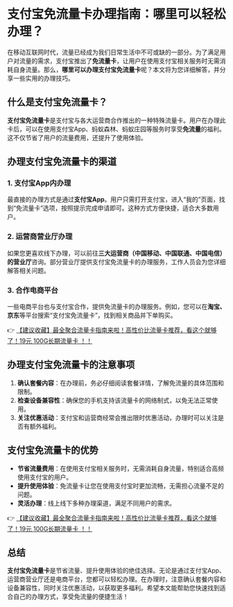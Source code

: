 # 支付宝免流量卡办理指南：哪里可以轻松办理？

在移动互联网时代，流量已经成为我们日常生活中不可或缺的一部分。为了满足用户对流量的需求，支付宝推出了**免流量卡**，让用户在使用支付宝相关服务时无需消耗自身流量。那么，**哪里可以办理支付宝免流量卡**呢？本文将为您详细解答，并分享一些实用的办理技巧。

## 什么是支付宝免流量卡？

**支付宝免流量卡**是支付宝与各大运营商合作推出的一种特殊流量卡。用户在办理此卡后，可以在使用支付宝App、蚂蚁森林、蚂蚁庄园等服务时享受**免流量**的福利。这不仅节省了用户的流量费用，还提升了使用体验。

## 办理支付宝免流量卡的渠道

### 1. 支付宝App内办理
最直接的办理方式是通过**支付宝App**。用户只需打开支付宝，进入“我的”页面，找到“免流量卡”选项，按照提示完成申请即可。这种方式方便快捷，适合大多数用户。

### 2. 运营商营业厅办理
如果您更喜欢线下办理，可以前往**三大运营商（中国移动、中国联通、中国电信）的营业厅**咨询。部分营业厅提供支付宝免流量卡的办理服务，工作人员会为您详细解答相关问题。

### 3. 合作电商平台
一些电商平台也与支付宝合作，提供免流量卡的办理服务。例如，您可以在**淘宝、京东**等平台搜索“支付宝免流量卡”，找到相关商品并下单购买。

👉 [【建议收藏】最全聚合流量卡指南来啦！高性价比流量卡推荐，看这个就够了！19元 100G长期流量卡 ！！](https://bit.ly/Liuliangka)

## 办理支付宝免流量卡的注意事项

1. **确认套餐内容**：在办理前，务必仔细阅读套餐详情，了解免流量的具体范围和限制。
2. **检查设备兼容性**：确保您的手机支持该流量卡的网络制式，以免无法正常使用。
3. **关注优惠活动**：支付宝和运营商经常会推出限时优惠活动，办理时可以关注是否有额外福利。

## 支付宝免流量卡的优势

- **节省流量费用**：在使用支付宝相关服务时，无需消耗自身流量，特别适合高频使用支付宝的用户。
- **提升使用体验**：免流量卡让您在使用支付宝时更加流畅，无需担心流量不足的问题。
- **灵活办理**：线上线下多种办理渠道，满足不同用户的需求。

👉 [【建议收藏】最全聚合流量卡指南来啦！高性价比流量卡推荐，看这个就够了！19元 100G长期流量卡 ！！](https://bit.ly/Liuliangka)

## 总结

**支付宝免流量卡**是节省流量、提升使用体验的绝佳选择。无论是通过支付宝App、运营商营业厅还是电商平台，您都可以轻松办理。在办理时，注意确认套餐内容和设备兼容性，同时关注优惠活动，以获取更多福利。希望本文能帮助您快速找到适合自己的办理方式，享受免流量的便捷生活！